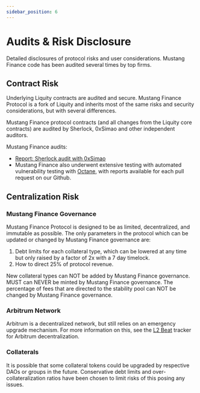 ```yaml
---
sidebar_position: 6
---
```


# Audits & Risk Disclosure

Detailed disclosures of protocol risks and user considerations. Mustang Finance code has been audited several times by top firms.

## Contract Risk 

Underlying Liquity contracts are audited and secure. Mustang Finance Protocol is a fork of Liquity and inherits most of the same risks and security considerations, but with several differences.

Mustang Finance protocol contracts (and all changes from the Liquity core contracts) are audited by Sherlock, 0xSimao and other independent auditors.

Mustang Finance audits: 
- [Report: Sherlock audit with 0xSimao](https://drive.google.com/file/d/1knlIgoEGv5x33n9mhTLRqJe8T55r3HCy/view?usp=sharing)
- Mustang Finance also underwent extensive testing with automated vulnerability testing with [Octane](https://octane.security/), with reports available for each pull request on our Github.


## Centralization Risk

### Mustang Finance Governance
Mustang Finance Protocol is designed to be as limited, decentralized, and immutable as possible. The only parameters in the protocol which can be updated or changed by Mustang Finance governance are:
1. Debt limits for each collateral type, which can be lowered at any time but only raised by a factor of 2x with a 7 day timelock.
2. How to direct 25% of protocol revenue. 

New collateral types can NOT be added by Mustang Finance governance.
MUST can NEVER be minted by Mustang Finance governance.
The percentage of fees that are directed to the stability pool can NOT be changed by Mustang Finance governance.

### Arbitrum Network
Arbitrum is a decentralized network, but still relies on an emergency upgrade mechanism. For more information on this, see the [L2 Beat](https://l2beat.com/scaling/projects/arbitrum) tracker for Arbitrum decentralization.

### Collaterals

It is possible that some collateral tokens could be upgraded by respective DAOs or groups in the future. Conservative debt limits and over-collateralization ratios have been chosen to limit risks of this posing any issues.











